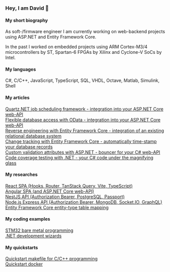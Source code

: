 ### Hey, I am David 👋

#### **My short biography**

As soft-/firmware engineer I am currently working on web-backend projects using ASP.NET and Entity Framework Core.

In the past I worked on embedded projects using ARM Cortex-M3/4 microcontrollers by ST, Spartan-6 FPGAs by Xilinx and Cyclone-V SoCs by Intel.

#### **My languages**

C#, C/C++, JavaScript, TypeScript, SQL, VHDL, Octave, Matlab, Simulink, Shell

#### **My articles**

[Quartz.NET job scheduling framework - integration into your ASP.NET Core web-API](https://github.com/djek-sweng/article-aspnetcore-quartz-cronjob-scheduling)<br>
[Flexible database access with OData - integration into your ASP.NET Core web-API](https://github.com/djek-sweng/article-aspnetcore-odata-webapi)<br>
[Reverse engineering with Entity Framework Core - integration of an existing relational database system](https://github.com/djek-sweng/article-efcore-scaffold-dbcontext)<br>
[Change tracking with Entity Framework Core - automatically time-stamp your database records](https://github.com/djek-sweng/article-efcore-change-tracking)<br>
[Custom validation attributes with ASP.NET - bouncer for your C# web-API](https://github.com/djek-sweng/article-aspnetcore-validation-attributes)<br>
[Code coverage testing with .NET - your C# code under the magnifying glass](https://github.com/djek-sweng/article-dotnet-code-coverage-testing)

#### **My researches**

[React SPA (Hooks, Router, TanStack Query, Vite, TypeScript)](https://github.com/djek-sweng/research-react-spa)<br>
[Angular SPA (and ASP.NET Core web-API)](https://github.com/djek-sweng/research-angular-spa)<br>
[NestJS API (Authorization Bearer, PostgreSQL, Passport)](https://github.com/djek-sweng/research-nestjs-api)<br>
[Node.js Express API (Authorization Bearer, MongoDB, Socket.IO, GraphQL)](https://github.com/djek-sweng/research-nodejs-express-api)<br>
[Entity Framework Core entity-type table mapping](https://github.com/djek-sweng/research-efcore-entity-type-table-mapping)<br>

#### **My coding examples**

[STM32 bare metal programming](https://github.com/djek-sweng/stm32-bare-metal)<br>
[.NET development wizards](https://github.com/djek-sweng/dotnet-wizards)

#### **My quickstarts**

[Quickstart makefile for C/C++ programming](https://github.com/djek-sweng/quickstart-makefile-c-cpp.git)<br>
[Quickstart docker](https://github.com/djek-sweng/quickstart-docker.git)
